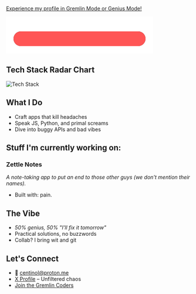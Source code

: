 [Experience my profile in Gremlin Mode or Genius Mode!](https://centinol-alt.github.io/theme-switcher/)

![Chaos Meter](chaos-meter/chaos-meter.svg)


## Tech Stack Radar Chart  
![Tech Stack](https://quickchart.io/chart?c=%7Btype%3A'radar'%2Cdata%3A%7Blabels%3A%5B'Next.js'%2C'Tailwind%20CSS'%2C'Flutter'%2C'Svelte'%2C'TypeScript'%2C'React'%2C'Ruby%20on%20Rails'%5D%2Cdatasets%3A%5B%7Blabel%3A'Proficiency'%2Cdata%3A%5B80%2C75%2C90%2C70%2C85%2C95%2C65%5D%2CbackgroundColor%3A'rgba(34%2C202%2C236%2C0.2)'%2CborderColor%3A'rgba(34%2C202%2C236%2C1)'%2CpointBackgroundColor%3A'rgba(34%2C202%2C236%2C1)'%7D%5D%7D%2Coptions%3A%7Bscale%3A%7Bticks%3A%7BbeginAtZero%3Atrue%2Cmax%3A100%7D%7D%7D%7D)

## What I Do  
- Craft apps that kill headaches  
- Speak JS, Python, and primal screams  
- Dive into buggy APIs and bad vibes  

## Stuff I'm currently working on:
### Zettle Notes  
*A note-taking app to put an end to those other guys (we don't mention their names).*  
- Built with: pain.

## The Vibe  
- *50% genius, 50% "I'll fix it tomorrow"*  
- Practical solutions, no buzzwords  
- Collab? I bring wit and git  

## Let's Connect  
- 📧 centinol@proton.me  
- [X Profile](https://x.com/Centinol1) – Unfiltered chaos  
- [Join the Gremlin Coders](#)
